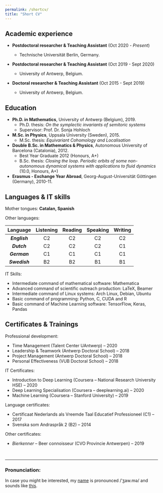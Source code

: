 ```yaml
---
permalink: /shortcv/
title: "Short CV"
---
```






Academic experience
------

* **Postdoctoral researcher & Teaching Assistant** (Oct 2020 - *Present*)
  * Technische Universität Berlin, Germany.

* **Postdoctoral researcher & Teaching Assistant** (Oct 2019 - Sept 2020)
  * University of Antwerp, Belgium.

* **Doctoral researcher & Teaching Assistant** (Oct 2015 - Sept 2019)
  * University of Antwerp, Belgium.



Education
------

* **Ph.D. in Mathematics**, University of Antwerp (Belgium), 2019.
  * Ph.D. thesis: *On the symplectic invariants of semitoric systems*
  * Supervisor: Prof. Dr. Sonja Hohloch
* **M.Sc. in Physics**, Uppsala University (Sweden), 2015.
  * M.Sc. thesis: *Equivariant Cohomology and Localisation*
* **Double B.Sc. in Mathematics & Physics**, Autonomous University of Barcelona (Catalonia), 2012.
  * Best Year Graduate 2012 (Honours, A+)
  * B.Sc. thesis: *Closing the loop. Periodic orbits of some non-autonomous dynamical systems with applications to fluid dynamics* (10.0, Honours, A+)
* **Erasmus - Exchange Year Abroad**, Georg-August-Universität Göttingen (Germany), 2010-11.



## Languages & IT skills

Mother tongues: **Catalan, Spanish**

Other languages:

|   Language    | Listening | Reading | Speaking | Writing |
| :-----------: | :-------: | :-----: | :------: | :-----: |
| ***English*** |    C2     |   C2    |    C2    |   C2    |
|  ***Dutch***  |    C2     |   C2    |    C2    |   C1    |
| ***German***  |    C1     |   C1    |    C1    |   C1    |
| ***Swedish*** |    B2     |   B2    |    B1    |   B1    |



IT Skills:

* Intermediate command of mathematical software: Mathematica
* Advanced command of scientific outreach production: LaTeX, Beamer
* Intermediate command of Linux systems: Arch Linux, Debian, Ubuntu
* Basic command of programming: Python, C, CUDA and R
* Basic command of Machine Learning software: TensorFlow, Keras, Pandas



## Certificates & Trainings

Professional development:

* Time Management (Talent Center UAntwerp) – 2020
* Leadership & Teamwork (Antwerp Doctoral School) – 2018
* Project Management (Antwerp Doctoral School) – 2018
* Personal Effectiveness (VUB Doctoral School) – 2018

IT Certificates:

* Introduction to Deep Learning (Coursera – National Research University HSE) – 2020
* Deep Learning Specialisation (Coursera – deeplearning.ai) – 2020
* Machine Learning (Coursera – Stanford University) – 2019

Language certificates:

* Certificaat Nederlands als Vreemde Taal Educatief Professioneel (C1) – 2017
* Svenska som Andraspråk 2 (B2) – 2014

Other certificates:

* *Bierkenner* – Beer connoisseur (CVO Provincie Antwerpen) – 2019

<br/>

---

### Pronunciation: 

In case you might be interested, my [name](https://en.wiktionary.org/wiki/Jaume) is pronounced /ˈʒaw.mə/ and sounds like [this](https://www.howtopronounce.com/catalan/jaume).
